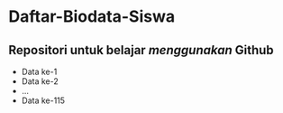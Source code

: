 # Daftar-Biodata-Siswa

## Repositori untuk belajar *menggunakan* Github
- Data ke-1
- Data ke-2
- ...
- Data ke-115
